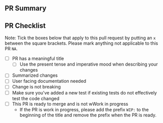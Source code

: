 ## PR Summary

<!-- summarize your PR between here and the checklist -->

## PR Checklist

Note: Tick the boxes below that apply to this pull request by putting an `x` between the square brackets. Please mark anything not applicable to this PR `NA`.

- [ ] PR has a meaningful title
    - [ ] Use the present tense and imperative mood when describing your changes
- [ ] Summarized changes
- [ ] User facing documentation needed
- [ ] Change is not breaking
- [ ] Make sure you've added a new test if existing tests do not effectively test the code changed
- [ ] This PR is ready to merge and is not wWork in progress
    - If the PR is work in progress, please add the prefix `WIP:` to the beginning of the title and remove the prefix when the PR is ready.

